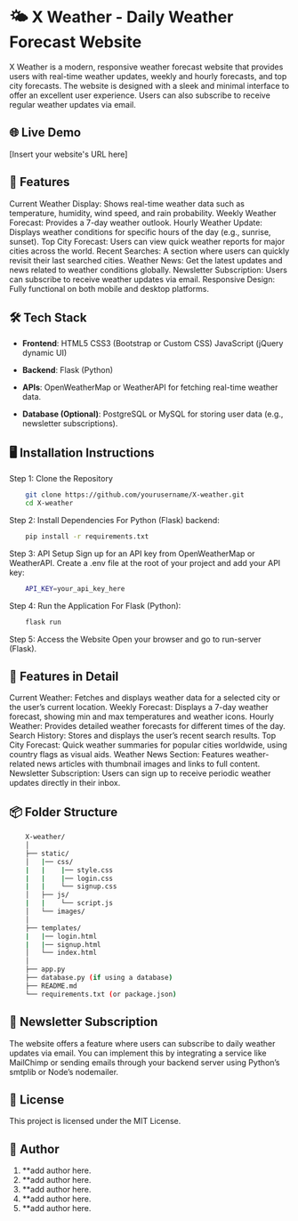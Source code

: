 <h1>🌤 X Weather - Daily Weather Forecast Website</h1>

X Weather is a modern, responsive weather forecast website that provides users with real-time weather updates, weekly and hourly forecasts, and top city forecasts. The website is designed with a sleek and minimal interface to offer an excellent user experience. Users can also subscribe to receive regular weather updates via email.

## 🌐 Live Demo

[Insert your website's URL here]

## 📜 Features

Current Weather Display: Shows real-time weather data such as temperature, humidity, wind speed, and rain probability.
Weekly Weather Forecast: Provides a 7-day weather outlook.
Hourly Weather Update: Displays weather conditions for specific hours of the day (e.g., sunrise, sunset).
Top City Forecast: Users can view quick weather reports for major cities across the world.
Recent Searches: A section where users can quickly revisit their last searched cities.
Weather News: Get the latest updates and news related to weather conditions globally.
Newsletter Subscription: Users can subscribe to receive weather updates via email.
Responsive Design: Fully functional on both mobile and desktop platforms.

## 🛠 Tech Stack

- **Frontend**:
    HTML5
    CSS3 (Bootstrap or Custom CSS)
    JavaScript (jQuery dynamic UI)

- **Backend**:
    Flask (Python)

- **APIs**:
    OpenWeatherMap or WeatherAPI for fetching real-time weather data.

- **Database (Optional)**:
    PostgreSQL or MySQL for storing user data (e.g., newsletter subscriptions).

## 🖥️ Installation Instructions

Step 1: Clone the Repository

```bash
    git clone https://github.com/yourusername/X-weather.git
    cd X-weather
```

Step 2: Install Dependencies
    For Python (Flask) backend:

```bash
    pip install -r requirements.txt
```

Step 3: API Setup
    Sign up for an API key from OpenWeatherMap or WeatherAPI.
    Create a .env file at the root of your project and add your API key:

```bash
    API_KEY=your_api_key_here
```

Step 4: Run the Application
    For Flask (Python):

```bash
    flask run
```

Step 5: Access the Website
    Open your browser and go to <a herf="http://localhost:5000">run-server</a> (Flask).

## 🚀 Features in Detail

Current Weather: Fetches and displays weather data for a selected city or the user’s current location.
Weekly Forecast: Displays a 7-day weather forecast, showing min and max temperatures and weather icons.
Hourly Weather: Provides detailed weather forecasts for different times of the day.
Search History: Stores and displays the user’s recent search results.
Top City Forecast: Quick weather summaries for popular cities worldwide, using country flags as visual aids.
Weather News Section: Features weather-related news articles with thumbnail images and links to full content.
Newsletter Subscription: Users can sign up to receive periodic weather updates directly in their inbox.

## 📦 Folder Structure

```bash
    X-weather/
    │
    ├── static/
    │   |── css/
    |   |    |── style.css
    |   |    |── login.css
    |   |    └── signup.css
    │   ├── js/
    |   |    └── script.js
    │   └── images/
    │
    ├── templates/
    |   |── login.html
    |   |── signup.html
    │   └── index.html
    │
    ├── app.py
    ├── database.py (if using a database)
    ├── README.md
    └── requirements.txt (or package.json)
```

## 📧 Newsletter Subscription

The website offers a feature where users can subscribe to daily weather updates via email. You can implement this by integrating a service like MailChimp or sending emails through your backend server using Python’s smtplib or Node’s nodemailer.

## 📝 License

This project is licensed under the MIT License.

## 👥 Author

1. **add author here.
2. **add author here.
3. **add author here.
4. **add author here.
5. **add author here.

